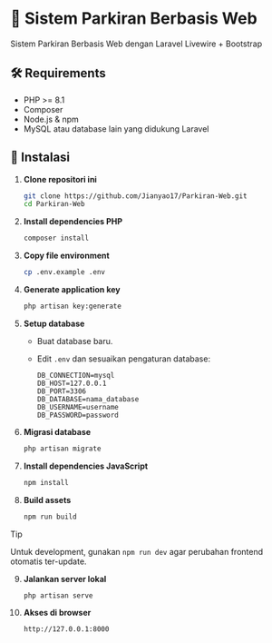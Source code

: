# 🚗 Sistem Parkiran Berbasis Web 
Sistem Parkiran Berbasis Web dengan Laravel Livewire + Bootstrap

## 🛠️ Requirements

- PHP >= 8.1
- Composer
- Node.js & npm
- MySQL atau database lain yang didukung Laravel

## 🚀 Instalasi

1. **Clone repositori ini**

   ```bash
   git clone https://github.com/Jianyao17/Parkiran-Web.git
   cd Parkiran-Web
   ```

2. **Install dependencies PHP**

   ```bash
   composer install
   ```

3. **Copy file environment**

   ```bash
   cp .env.example .env
   ```

4. **Generate application key**

   ```bash
   php artisan key:generate
   ```

5. **Setup database**

   - Buat database baru.
   - Edit `.env` dan sesuaikan pengaturan database:

     ```
     DB_CONNECTION=mysql
     DB_HOST=127.0.0.1
     DB_PORT=3306
     DB_DATABASE=nama_database
     DB_USERNAME=username
     DB_PASSWORD=password
     ```

6. **Migrasi database**

   ```bash
   php artisan migrate
   ```

7. **Install dependencies JavaScript**

   ```bash
   npm install
   ```

8. **Build assets**

   ```bash
   npm run build
   ```

  > [!TIP]  
  > Untuk development, gunakan `npm run dev` agar perubahan frontend otomatis ter-update.

9. **Jalankan server lokal**

   ```bash
   php artisan serve
   ```

10. **Akses di browser**

    ```
    http://127.0.0.1:8000
    ```